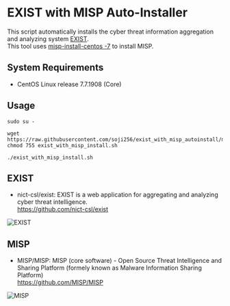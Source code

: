 # EXIST with MISP Auto-Installer

This script automatically installs the cyber threat information aggregation and analyzing system [EXIST](https://github.com/nict-csl/exist).  
This tool uses [misp-install-centos -7](https://github.com/vodkappa/misp-install-centos-7) to install MISP.

## System Requirements

- CentOS Linux release 7.7.1908 (Core)

## Usage
```
sudo su -

wget https://raw.githubusercontent.com/soji256/exist_with_misp_autoinstall/master/exist_with_misp_install.sh
chmod 755 exist_with_misp_install.sh

./exist_with_misp_install.sh
```

## EXIST
- nict-csl/exist: EXIST is a web application for aggregating and analyzing cyber threat intelligence.  
https://github.com/nict-csl/exist  

![EXIST](https://github.com/soji256/exist_with_misp_autoinstall/blob/master/img/exist.png "EXIST")

## MISP
- MISP/MISP: MISP (core software) - Open Source Threat Intelligence and Sharing Platform (formely known as Malware Information Sharing Platform)  
https://github.com/MISP/MISP  

![MISP](https://github.com/soji256/exist_with_misp_autoinstall/blob/master/img/misp.png "MISP")

